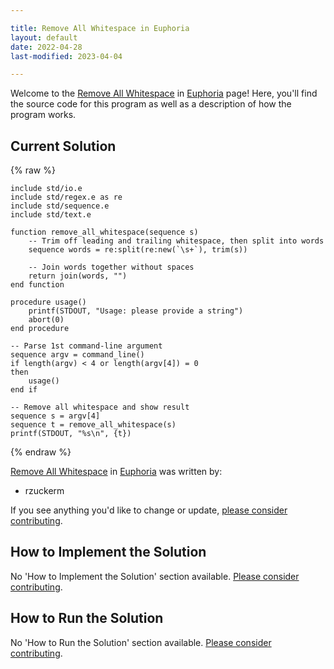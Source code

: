 ```yaml
---

title: Remove All Whitespace in Euphoria
layout: default
date: 2022-04-28
last-modified: 2023-04-04

---
```


Welcome to the [Remove All Whitespace](https://sampleprograms.io/projects/remove-all-whitespace) in [Euphoria](https://sampleprograms.io/languages/euphoria) page! Here, you'll find the source code for this program as well as a description of how the program works.

## Current Solution

{% raw %}

```euphoria
include std/io.e
include std/regex.e as re
include std/sequence.e
include std/text.e

function remove_all_whitespace(sequence s)
    -- Trim off leading and trailing whitespace, then split into words
    sequence words = re:split(re:new(`\s+`), trim(s))

    -- Join words together without spaces
    return join(words, "")
end function

procedure usage()
    printf(STDOUT, "Usage: please provide a string")
    abort(0)
end procedure

-- Parse 1st command-line argument
sequence argv = command_line()
if length(argv) < 4 or length(argv[4]) = 0
then
    usage()
end if

-- Remove all whitespace and show result
sequence s = argv[4]
sequence t = remove_all_whitespace(s)
printf(STDOUT, "%s\n", {t})
```

{% endraw %}

[Remove All Whitespace](https://sampleprograms.io/projects/remove-all-whitespace) in [Euphoria](https://sampleprograms.io/languages/euphoria) was written by:

- rzuckerm

If you see anything you'd like to change or update, [please consider contributing](https://github.com/TheRenegadeCoder/sample-programs).

## How to Implement the Solution

No 'How to Implement the Solution' section available. [Please consider contributing](https://github.com/TheRenegadeCoder/sample-programs-website).

## How to Run the Solution

No 'How to Run the Solution' section available. [Please consider contributing](https://github.com/TheRenegadeCoder/sample-programs-website).